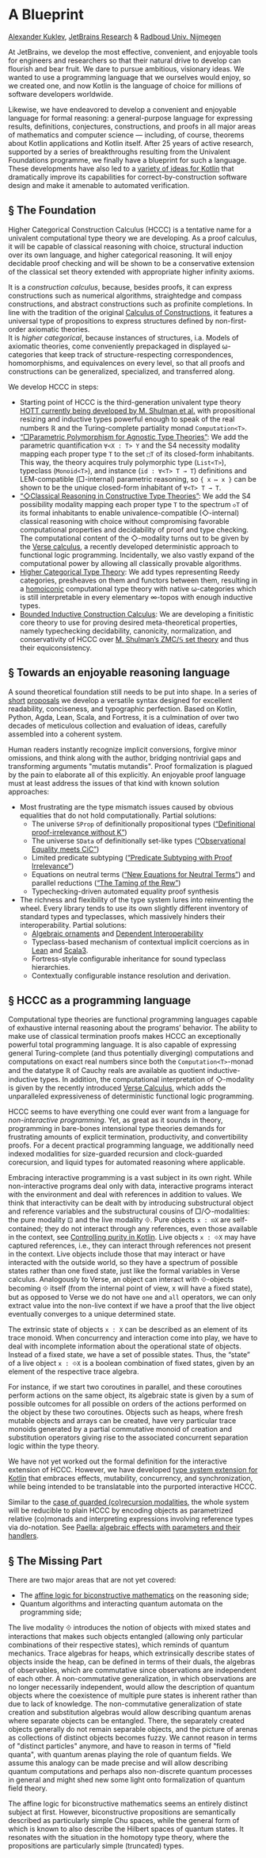 A Blueprint
===========

[author]: mailto:a@kuklev.com "Alexander Kuklev, JetBrains Research"
[Alexander Kuklev](mailto:a@kuklev.com),
[JetBrains Research](https://research.jetbrains.org/researchers/alexander.kuklev/)
& [Radboud Univ. Nijmegen](https://sws.cs.ru.nl/Person/Guests)

At JetBrains, we develop the most effective, convenient,
and enjoyable tools for engineers and researchers so that their natural drive to develop can flourish and bear fruit.
We dare to pursue ambitious, visionary ideas.
We wanted to use a programming language that we ourselves would enjoy, so we created one,
and now Kotlin is the language of choice for millions of software developers worldwide.

Likewise, we have endeavored to develop a convenient and enjoyable language for formal reasoning:
a general-purpose language for expressing results, definitions,
conjectures, constructions, and proofs in all major areas of mathematics and computer science —
including, of course, theorems about Kotlin applications and Kotlin itself.
After 25 years of active research,
supported by a series of breakthroughs resulting from the Univalent Foundations programme,
we finally have a blueprint for such a language.
These developments have also led to a [variety of ideas for Kotlin](kotlin-series)
that dramatically improve its capabilities for correct-by-construction software design
and make it amenable to automated verification.

§ The Foundation
----------------

Higher Categorical Construction Calculus (HCCC)
is a tentative name for a univalent computational type theory we are developing.
As a proof calculus, it will be capable of classical reasoning with choice, structural induction over its own language,
and higher categorical reasoning.
It will enjoy decidable proof checking
and will be shown
to be a conservative extension of the classical set theory extended with appropriate higher infinity axioms.

It is a _construction calculus_,
because, besides proofs, it can express constructions such as numerical algorithms,
straightedge and compass constructions, and abstract constructions such as profinite completions.
In line with the tradition of the original [Calculus of Constructions](https://en.wikipedia.org/wiki/Calculus_of_constructions),
it features a universal type of propositions to express structures defined by non-first-order axiomatic theories.  
It is _higher categorical_,
because instances of structures, i.a. Models of axiomatic theories,
come conveniently prepackaged in displayed ω-categories that keep track of structure-respecting correspondences,
homomorphisms, and equivalences on every level,
so that all proofs and constructions can be generalized, specialized, and transferred along.

We develop HCCC in steps:
- Starting point of HCCC is the third-generation univalent type theory
  [HOTT currently being developed by M. Shulman et al.](https://ncatlab.org/nlab/show/higher+observational+type+theory)
  with propositional resizing and inductive types powerful enough to speak of the real numbers ℝ and the Turing-complete
  partiality monad `Computation<T>`. 
- [“□Parametric Polymorphism for Agnostic Type Theories”](polymorphism):
  We add the parametric quantification `∀<X : T> Y` and
  the S4 necessity modality mapping each proper type `T` to the set `□T` of its closed-form inhabitants.
  This way, the theory acquires truly polymorphic type (`List<T>`), typeclass (`Monoid<T>`), 
  and instance (`id : ∀<T> T → T`) definitions and LEM-compatible (□-internal) parametric reasoning,
  so `{ x ↦ x }` can be shown to be the unique closed-form inhabitant of `∀<T> T → T`.
- [“◇Classical Reasoning in Constructive Type Theories”](modalities):
  We add the S4 possibility modality mapping each proper type `T` to the spectrum `◇T` of its formal inhabitants
  to enable univalence-compatible (◇-internal) classical reasoning with choice
  without compromising favorable computational properties and decidability of proof and type checking. 
  The computational content of the ◇-modality turns out to be given by the
  [Verse calculus](https://simon.peytonjones.org/verse-calculus/), a recently developed deterministic approach to 
  functional logic programming.
  Incidentally, we also vastly expand of the computational power by allowing all classically provable algorithms.
- [Higher Categorical Type Theory](reedy-types):
  We add types representing Reedy categories, presheaves on them and functors between them,
  resulting in a [homoiconic](https://homotopytypetheory.org/2014/03/03/hott-should-eat-itself/)
  computational type theory with native ω-categories
  which is still interpretable in every elementary ∞-topos with enough inductive types.
- [Bounded Inductive Construction Calculus](BICC):
  We are developing a finitistic core theory to use for proving desired meta-theoretical properties,
  namely typechecking decidability, canonicity, normalization, and conservativity of HCCC over
  [M. Shulman’s ZMC/𝕊 set theory](https://arxiv.org/abs/0810.1279) and thus their equiconsistency.

§ Towards an enjoyable reasoning language
-----------------------------------------

A sound theoretical foundation still needs to be put into shape.
In a series of [short](kotlin_literate.pdf) [proposals](kotlin_academic.pdf) we develop a versatile syntax
designed for excellent readability,
conciseness, and typographic perfection.
Based on Kotlin, Python, Agda, Lean, Scala, and Fortress,
it is a culmination of over two decades of meticulous collection and evaluation of ideas,
carefully assembled into a coherent system.

Human readers instantly recognize implicit conversions, forgive minor omissions, and think along with the author,
bridging nontrivial gaps and transforming arguments "mutatis mutandis".
Proof formalization is plagued by the pain to elaborate all of this explicitly.
An enjoyable proof language must at least address the issues of that kind with known solution approaches:
- Most frustrating are the type mismatch issues caused by obvious equalities that do not hold computationally. Partial solutions:
   - The universe `SProp` of definitionally propositional types ([“Definitional proof-irrelevance without K”](https://dl.acm.org/doi/10.1145/3290316))
   - The universe `SData` of definitionally set-like types ([“Observational Equality meets CiC”](https://hal.science/hal-04535982v1))
   - Limited predicate subtyping ([“Predicate Subtyping with Proof Irrelevance”](https://arxiv.org/abs/2110.13704))
   - Equations on neutral terms ([“New Equations for Neutral Terms”](https://dl.acm.org/doi/10.1145/2502409.2502411)) and parallel reductions ([“The Taming of the Rew”](https://dl.acm.org/doi/10.1145/3434341))
   - Typechecking-driven automated equality proof synthesis
- The richness and flexibility of the type system lures into reinventing the wheel. Every library tends to use its own slightly different inventory of standard types and typeclasses, which massively hinders their interoperability. Partial solutions:
  - [Algebraic ornaments](https://arxiv.org/abs/1212.3806) and [Dependent Interoperability](https://dl.acm.org/doi/abs/10.1145/2103776.2103779)
  - Typeclass-based mechanism of contextual implicit coercions as in [Lean](https://lean-lang.org/functional_programming_in_lean/type-classes/coercion.html) and [Scala3](https://dotty.epfl.ch/docs/reference/contextual/conversions.html).
  - Fortress-style configurable inheritance for sound typeclass hierarchies.
  - Contextually configurable instance resolution and derivation.

§ HCCC as a programming language
--------------------------------

Computational type theories are functional programming languages capable of exhaustive internal reasoning about the programs’
behavior.
The ability to make use of classical termination proofs makes HCCC an exceptionally powerful total programming language.
It is also capable of expressing general Turing-complete (and thus potentially diverging)
computations and computations on exact real numbers
since both the `Computation<T>`-monad and the datatype ℝ of Cauchy reals are available as quotient inductive-inductive types.
In addition,
the computational interpretation of ◇-modality is given by the recently introduced [Verse Calculus](https://simon.peytonjones.org/verse-calculus/),
which adds the unparalleled expressiveness of deterministic functional logic programming.

HCCC seems to have everything one could ever want from a language for _non-interactive programming_.
Yet, as great as it sounds in theory,
programming in bare-bones intensional type theories demands for frustrating amounts of explicit termination,
productivity, and convertibility proofs.
For a decent practical programming language,
we additionally need indexed modalities for size-guarded recursion and clock-guarded corecursion,
and liquid types for automated reasoning where applicable.

Embracing interactive programming is a vast subject in its own right. 
While non-interactive programs deal only with data,
interactive programs interact with the environment and deal with references in addition to values.
We think
that interactivity can be dealt with
by introducing substructural object and reference variables and the substructural cousins of □/◇-modalities:
the pure modality ⊡ and the live modality ⟐.
Pure objects `x : ⊡X` are self-contained;
they do not interact through any references, even those available in the context,
see [Controlling purity in Kotlin](kotlin_purity.pdf).
Live objects `x : ⟐X` may have captured references,
i.e., they can interact through references not present in the context.
Live objects include those that may interact or have interacted with the outside world,
so they have a spectrum of possible states rather than one fixed state,
just like the formal variables in Verse calculus.
Analogously to Verse,
an object can interact with ⟐-objects becoming ⟐ itself (from the internal point of view, x will have a fixed state),
but as opposed to Verse we do not have `one` and `all` operators,
we can only extract value into the non-live context
if we have a proof that the live object eventually converges to a unique determined state.

The extrinsic state of objects `x : X` can be described as an element of its trace monoid.
When concurrency and interaction come into play,
we have to deal with incomplete information about the operational state of objects.
Instead of a fixed state, we have a set of possible states.
Thus, the “state” of a live object `x : ⟐X` is a boolean combination of fixed states,
given by an element of the respective trace algebra.

For instance, if we start two coroutines in parallel,
and these coroutines perform actions on the same object,
its algebraic state is given by a sum of possible outcomes for all possible on orders of the actions
performed on the object by these two coroutines.
Objects such as heaps,
where fresh mutable objects and arrays can be created,
have very particular trace monoids
generated by a partial commutative monoid of creation and substitution operators
giving rise to the associated concurrent separation logic within the type theory.

We have not yet worked out the formal definition for the interactive extension of HCCC.
However, we have developed [type system extension for Kotlin](kotlin_objects.pdf) that embraces effects,
mutability, concurrency, and synchronization,
while being intended to be translatable into the purported interactive HCCC.

Similar to the [case of guarded (co)recursion modalities](https://bentnib.org/productive.pdf),
the whole system will be reducible to plain HCCC by encoding objects as parametrized relative
(co)monads and interpreting expressions involving reference types via do-notation.
See
[Paella: algebraic effects with parameters and their handlers](https://icfp24.sigplan.org/details/hope-2024-papers/7).


§ The Missing Part
------------------

There are two major areas that are not yet covered:
- The [affine logic for biconstructive mathematics](https://arxiv.org/abs/1805.07518) on the reasoning side;
- Quantum algorithms and interacting quantum automata on the programming side;

The live modality ⟐ introduces the notion of objects with mixed states and interactions that makes such objects entangled
(allowing only particular combinations of their respective states),
which reminds of quantum mechanics.
Trace algebras for heaps,
which extrinsically describe states of objects inside the heap,
can be defined in terms of their duals, the algebras of observables,
which are commutative since observations are independent of each other.
A non-commutative generalization,
in which observations are no longer necessarily independent,
would allow the description of quantum objects
where the coexistence of multiple pure states is inherent rather than due to lack of knowledge.
The non-commutative generalization of state creation and substitution algebras would allow
describing quantum arenas where separate objects can be entangled.
There, the separately created objects generally do not remain separable objects,
and the picture of arenas as collections of distinct objects becomes fuzzy.
We cannot reason in terms of "distinct particles" anymore,
and have to reason in terms of "field quanta", with quantum arenas playing the role of quantum fields.
We assume this analogy can be made precise 
and will allow describing quantum computations and perhaps also non-discrete quantum processes in general
and might shed new some light onto formalization of quantum field theory.

The affine logic for biconstructive mathematics seems an entirely distinct subject at first.
However, biconstructive propositions are semantically described as particularly simple Chu spaces,
while the general form of which is known to also describe the Hilbert spaces of quantum states.
It resonates with the situation in the homotopy type theory,
where the propositions are particularly simple (truncated) types.
